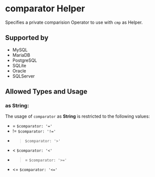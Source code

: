 # comparator Helper
Specifies a private comparision Operator to use with `cmp` as Helper.

## Supported by
- MySQL
- MariaDB
- PostgreSQL
- SQLite
- Oracle
- SQLServer

## Allowed Types and Usage

### as String:

The usage of `comparator` as **String** is restricted to the following values:
- =  `$comparator: '='`
- !=  `$comparator: '!='`
- >  `$comparator: '>'`
- <  `$comparator: '<'`
- >=  `$comparator: '>='`
- <=  `$comparator: '<='`
